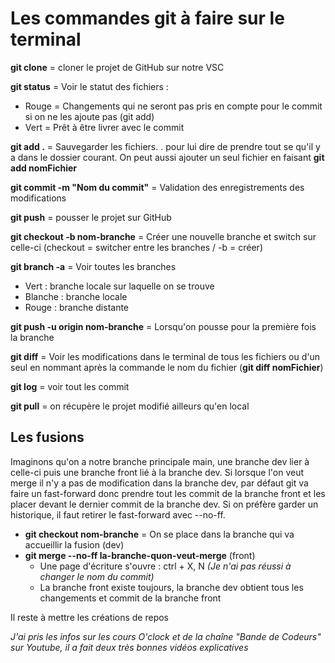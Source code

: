 # Les commandes git à faire sur le terminal

**git clone** = cloner le projet de GitHub sur notre VSC

**git status** = Voir le statut des fichiers :
- Rouge = Changements qui ne seront pas pris en compte pour le commit si on ne les ajoute pas (git add)
- Vert = Prêt à être livrer avec le commit

**git add .** = Sauvegarder les fichiers. . pour lui dire de prendre tout se qu'il y a dans le dossier courant. On peut aussi ajouter un seul fichier en faisant **git add nomFichier**

**git commit -m "Nom du commit"** = Validation des enregistrements des modifications

**git push** = pousser le projet sur GitHub

**git checkout -b nom-branche** = Créer une nouvelle branche et switch sur celle-ci (checkout = switcher entre les branches / -b = créer) 

**git branch -a** = Voir toutes les branches
  - Vert : branche locale sur laquelle on se trouve
  - Blanche : branche locale
  - Rouge : branche distante

**git push -u origin nom-branche** = Lorsqu'on pousse pour la première fois la branche

**git diff** = Voir les modifications dans le terminal de tous les fichiers ou d'un seul en nommant après la commande le nom du fichier (**git diff nomFichier**)

**git log** = voir tout les commit

**git pull** = on récupère le projet modifié ailleurs qu'en local

## Les fusions

Imaginons qu'on a notre branche principale main, une branche dev lier à celle-ci puis une branche front lié à la branche dev.
Si lorsque l'on veut merge il n'y a pas de modification dans la branche dev, par défaut git va faire un fast-forward donc prendre tout les commit de la branche front et les placer devant le dernier commit de la branche dev.
Si on préfère garder un historique,  il faut retirer le fast-forward avec --no-ff.

- **git checkout nom-branche** = On se place dans la branche qui va accueillir la fusion (dev)
- **git merge --no-ff la-branche-quon-veut-merge** (front)
  -  Une page d'écriture s'ouvre : ctrl + X, N *(Je n'ai pas réussi à changer le nom du commit)*
  -  La branche front existe toujours, la branche dev obtient tous les changements et commit de la branche front



Il reste à mettre les créations de repos
 
    
*J'ai pris les infos sur les cours O'clock et de la chaîne "Bande de Codeurs" sur Youtube, il a fait deux très bonnes vidéos explicatives*
